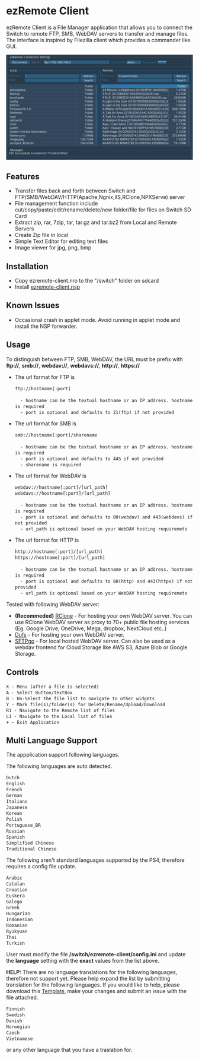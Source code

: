 # ezRemote Client

ezRemote Client is a File Manager application that allows you to connect the Switch to remote FTP, SMB, WebDAV servers to transfer  and manage files. The interface is inspired by Filezilla client which provides a commander like GUI.

![Preview](/screenshot.jpg)

## Features
 - Transfer files back and forth between Switch and FTP/SMB/WebDAV/HTTP(Apache,Ngnix,IIS,RClone,NPXServe) server
 - File management function include cut/copy/paste/edit/rename/delete/new folder/file for files on Switch SD Card
 - Extract zip, rar, 7zip, tar, tar.gz and tar.bz2 from Local and Remote Servers
 - Create Zip file in local
 - Simple Text Editor for editing text files
 - Image viewer for jpg, png, bmp

## Installation
 - Copy ezremote-client.nro to the "/switch" folder on sdcard
 - Install [ezremote-client.nsp](https://github.com/cy33hc/switch-ezremote-client/releases/download/1.00/ezremote-client.nsp)

## Known Issues
 - Occasional crash in applet mode. Avoid running in applet mode and install the NSP forwarder.

## Usage
To distinguish between FTP, SMB, WebDAV, the URL must be prefix with **ftp://**, **smb://**, **webdav://**, **webdavs://**, **http://**, **https://**

 - The url format for FTP is
   ```
   ftp://hostname[:port]

     - hostname can be the textual hostname or an IP address. hostname is required
     - port is optional and defaults to 21(ftp) if not provided
   ```

 - The url format for SMB is
   ```
   smb://hostname[:port]/sharename

     - hostname can be the textual hostname or an IP address. hostname is required
     - port is optional and defaults to 445 if not provided
     - sharename is required
   ```

 - The url format for WebDAV is
   ```
   webdav://hostname[:port]/[url_path]
   webdavs://hostname[:port]/[url_path]

     - hostname can be the textual hostname or an IP address. hostname is required
     - port is optional and defaults to 80(webdav) and 443(webdavs) if not provided
     - url_path is optional based on your WebDAV hosting requiremets
   ```
  
 - The url format for HTTP is
   ```
   http://hostname[:port]/[url_path]
   https://hostname[:port]/[url_path]

     - hostname can be the textual hostname or an IP address. hostname is required
     - port is optional and defaults to 80(http) and 443(https) if not provided
     - url_path is optional based on your WebDAV hosting requiremets
   ```

Tested with following WebDAV server:
 - **(Recommeded)** [RClone](https://rclone.org/) - For hosting your own WebDAV server. You can use RClone WebDAV server as proxy to 70+ public file hosting services (Eg. Google Drive, OneDrive, Mega, dropbox, NextCloud etc..)
 - [Dufs](https://github.com/sigoden/dufs) - For hosting your own WebDAV server.
 - [SFTPgo](https://github.com/drakkan/sftpgo) - For local hosted WebDAV server. Can also be used as a webdav frontend for Cloud Storage like AWS S3, Azure Blob or Google Storage.

## Controls
```
X - Menu (after a file is selected)
A - Select Button/TextBox
B - Un-Select the file list to navigate to other widgets
Y - Mark file(s)/folder(s) for Delete/Rename/Upload/Download
R1 - Navigate to the Remote list of files
L1 - Navigate to the Local list of files
+ - Exit Application
```

## Multi Language Support
The appplication support following languages.

The following languages are auto detected.
```
Dutch
English
French
German
Italiano
Japanese
Korean
Polish
Portuguese_BR
Russian
Spanish
Simplified Chinese
Traditional Chinese
```

The following aren't standard languages supported by the PS4, therefore requires a config file update.
```
Arabic
Catalan
Croatian
Euskera
Galego
Greek
Hungarian
Indonesian
Romanian
Ryukyuan
Thai
Turkish
```
User must modify the file **/switch/ezremote-client/config.ini** and update the **language** setting with the **exact** values from the list above.

**HELP:** There are no language translations for the following languages, therefore not support yet. Please help expand the list by submitting translation for the following languages. If you would like to help, please download this [Template](https://github.com/cy33hc/switch-ezremote-client/blob/master/lang/English.ini), make your changes and submit an issue with the file attached.
```
Finnish
Swedish
Danish
Norwegian
Czech
Vietnamese
```
or any other language that you have a traslation for.
